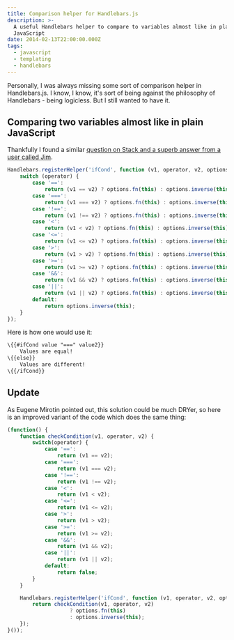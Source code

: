 ```yaml
---
title: Comparison helper for Handlebars.js
description: >-
  A useful Handlebars helper to compare to variables almost like in plain
  JavaScript
date: 2014-02-13T22:00:00.000Z
tags:
  - javascript
  - templating
  - handlebars
---
```


Personally, I was always missing some sort of comparison helper in Handlebars.js. I know, I know, it's sort of being against the philosophy of Handlebars - being logicless. But I still wanted to have it.

<!-- readmore -->

## Comparing two variables almost like in plain JavaScript
Thankfully I found a similar <a href="http://stackoverflow.com/a/16315366/2374649" rel="external,nofollow">question on Stack and a superb answer from a user called Jim</a>.

```JavaScript
Handlebars.registerHelper('ifCond', function (v1, operator, v2, options) {
    switch (operator) {
        case '==':
            return (v1 == v2) ? options.fn(this) : options.inverse(this);
        case '===':
            return (v1 === v2) ? options.fn(this) : options.inverse(this);
        case '!==':
            return (v1 !== v2) ? options.fn(this) : options.inverse(this);
        case '<':
            return (v1 < v2) ? options.fn(this) : options.inverse(this);
        case '<=':
            return (v1 <= v2) ? options.fn(this) : options.inverse(this);
        case '>':
            return (v1 > v2) ? options.fn(this) : options.inverse(this);
        case '>=':
            return (v1 >= v2) ? options.fn(this) : options.inverse(this);
        case '&&':
            return (v1 && v2) ? options.fn(this) : options.inverse(this);
        case '||':
            return (v1 || v2) ? options.fn(this) : options.inverse(this);
        default:
            return options.inverse(this);
    }
});
```

Here is how one would use it:
```html
\{{#ifCond value "===" value2}}
    Values are equal!
\{{else}}
    Values are different!
\{{/ifCond}}
```

## Update
As Eugene Mirotin pointed out, this solution could be much DRYer, so here is an improved variant of the code which does the same thing:
```JavaScript
(function() {
    function checkCondition(v1, operator, v2) {
        switch(operator) {
            case '==':
                return (v1 == v2);
            case '===':
                return (v1 === v2);
            case '!==':
                return (v1 !== v2);
            case '<':
                return (v1 < v2);
            case '<=':
                return (v1 <= v2);
            case '>':
                return (v1 > v2);
            case '>=':
                return (v1 >= v2);
            case '&&':
                return (v1 && v2);
            case '||':
                return (v1 || v2);
            default:
                return false;
        }
    }

    Handlebars.registerHelper('ifCond', function (v1, operator, v2, options) {
        return checkCondition(v1, operator, v2)
                    ? options.fn(this)
                    : options.inverse(this);
    });
}());
```
